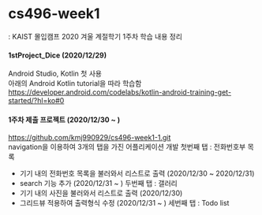 # cs496-week1
: KAIST 몰입캠프 2020 겨울 계절학기 1주차 학습 내용 정리
#### 1stProject_Dice (2020/12/29)
Android Studio, Kotlin 첫 사용     
아래의 Android Kotlin tutorial을 따라 학습함      
https://developer.android.com/codelabs/kotlin-android-training-get-started/?hl=ko#0
#### 1주차 제출 프로젝트 (2020/12/30 ~ )
https://github.com/kmj990929/cs496-week1-1.git     
navigation을 이용하여 3개의 탭을 가진 어플리케이션 개발
첫번째 탭 : 전화번호부 목록
   - 기기 내의 전화번호 목록을 불러와서 리스트로 출력 (2020/12/30 ~ 2020/12/31)
   - search 기능 추가 (2020/12/31 ~ )
두번째 탭 : 갤러리
   - 기기 내의 사진을 불러와서 리스트로 출력 (2020/12/30)
   - 그리드뷰 적용하여 출력형식 수정 (2020/12/31 ~ )
세번째 탭 : Todo list
